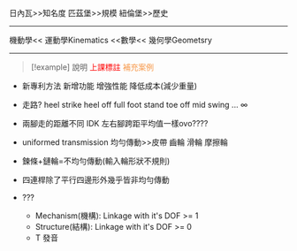 日內瓦>>知名度
匹茲堡>>規模
紐倫堡>>歷史

---

機動學<< 運動學Kinematics <<數學<< 幾何學Geometsry

---
>[!example] 說明
><font color="#ff0000">上課標註</font>
><font color="#f79646">補充案例</font>

- 新專利方法
	新增功能
	增強性能
	降低成本(減少重量)

- 走路?
	heel strike
	heel off
	full foot stand
	toe off 
	mid swing
	... $\infty$ 
- 兩腳走的距離不同
	IDK
	左右腳跨距平均值一樣ovo????
- uniformed transmission 均勻傳動>>皮帶 齒輪 滑輪 摩擦輪
- 鍊條+鏈輪=不均勻傳動(輸入輪形狀不規則)
- 四連桿除了平行四邊形外幾乎皆非均勻傳動
- ???
	- Mechanism(機構): Linkage with it's DOF >= 1
	- Structure(結構): Linkage with it's DOF >= 0
	- T 發音